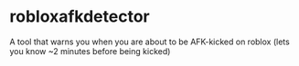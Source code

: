 # robloxafkdetector
A tool that warns you when you are about to be AFK-kicked on roblox (lets you know ~2 minutes before being kicked)
